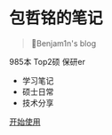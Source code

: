 <!-- _coverpage.md -->

# 包哲铭的笔记 

>💎Benjam1n's blog

 985本 Top2硕 保研er
- 学习笔记
- 硕士日常
- 技术分享


[开始使用](/README.md)
